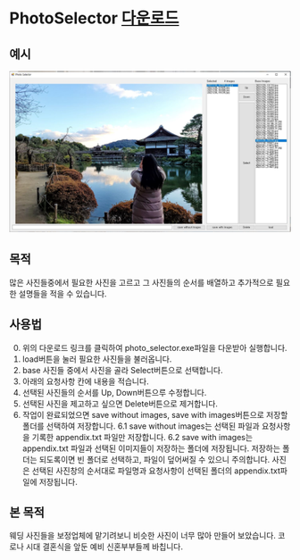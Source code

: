 # PhotoSelector [다운로드]([https://github.com/BKLim87/PhotoSelector/raw/main/photo_selector.zip](https://github.com/BKLim87/PhotoSelector/blob/da214e71e2053594e8d625b56e7e278283ae5525/photo_selector.exe))
## 예시
![Example Screenshot](./capture.JPG)
## 목적

 많은 사진들중에서 필요한 사진을 고르고 그 사진들의 순서를 배열하고 추가적으로 필요한 설명들을 적을 수 있습니다. 
## 사용법
 0. 위의 다운로드 링크를 클릭하여 photo_selector.exe파일을 다운받아 실행합니다.
 1. load버튼을 눌러 필요한 사진들을 불러옵니다. 
 2. base 사진들 중에서 사진을 골라 Select버튼으로 선택합니다. 
 3. 아래의 요청사항 칸에 내용을 적습니다. 
 4. 선택된 사진들의 순서를 Up, Down버튼으루 수정합니다.
 5. 선택된 사진을 제고하고 싶으면 Delete버튼으로 제거합니다. 
 6. 작업이 완료되었으면 save without images, save with images버튼으로 저장할 폴더를 선택하여 저장합니다.
 6.1 save without images는 선택된 파일과 요청사항을 기록한 appendix.txt 파일만 저장합니다. 
 6.2 save with images는 appendix.txt 파일과 선택된 이미지들이 저장하는 폴더에 저장됩니다. 
 저장하는 폴더는 되도록이면 빈 폴더로 선택하고, 파일이 덮어써질 수 있으니 주의합니다. 
 사진은 선택된 사진창의 순서대로 파일명과 요청사항이 선택된 폴더의 appendix.txt파일에 저장됩니다. 
## 본 목적

 웨딩 사진들을 보정업체에 맡기려보니 비슷한 사진이 너무 많아 만들어 보았습니다. 코로나 시대 결혼식을 앞둔 예비 신혼부부들께 바칩니다.
